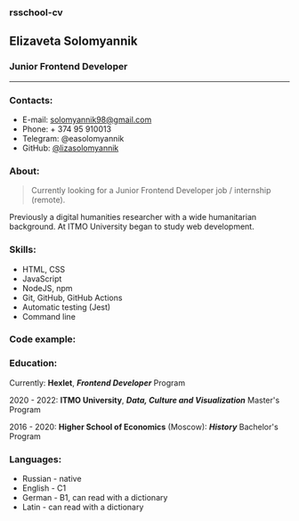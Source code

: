 ### rsschool-cv
## Elizaveta Solomyannik
### Junior Frontend Developer
***
### Contacts:
* E-mail: solomyannik98@gmail.com
* Phone: + 374 95 910013
* Telegram: @easolomyannik
* GitHub: [@lizasolomyannik](https://github.com/lizasolomyannik)

### About:
> Currently looking for a Junior Frontend Developer job / internship (remote).

Previously a digital humanities researcher with a wide humanitarian background. At ITMO University began to study web development.

### Skills:
* HTML, CSS
* JavaScript
* NodeJS, npm
* Git, GitHub, GitHub Actions
* Automatic testing (Jest)
* Command line

### Code example:


### Education:
Currently: **Hexlet**, ***Frontend Developer*** Program

2020 - 2022: **ITMO University**, ***Data, Culture and Visualization*** Master's Program

2016 - 2020: **Higher School of Economics** (Moscow): ***History*** Bachelor's Program

### Languages:
* Russian - native
* English - C1
* German - B1, can read with a dictionary
* Latin - can read with a dictionary